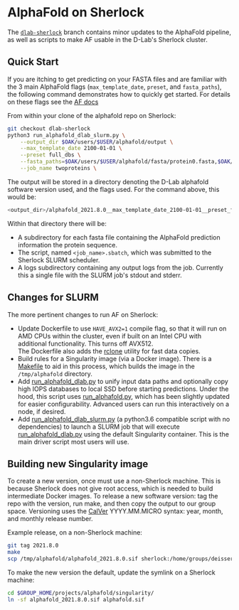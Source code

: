 # AlphaFold on Sherlock

The [`dlab-sherlock`](https://github.com/deisseroth-lab/alphafold/tree/dlab-sherlock) branch contains minor updates to the AlphaFold pipeline, as well as scripts to make AF usable in the D-Lab's Sherlock cluster.

## Quick Start

If you are itching to get predicting on your FASTA files and are familiar with the
3 main AlphaFold flags (`max_template_date`, `preset`, and `fasta_paths`), the following
command demonstrates how to quickly get started.  For details on these flags see the
[AF docs](https://github.com/deepmind/alphafold/blob/main/README.md#running-alphafold)  

From within your clone of the alphafold repo on Sherlock:

```sh
git checkout dlab-sherlock
python3 run_alphafold_dlab_slurm.py \
    --output_dir $OAK/users/$USER/alphafold/output \
    --max_template_date 2100-01-01 \
    --preset full_dbs \
    --fasta_paths=$OAK/users/$USER/alphafold/fasta/protein0.fasta,$OAK/users/$USER/alphafold/fasta/protein1.fasta \
    --job_name twoproteins \
```

The output will be stored in a directory denoting the D-Lab alphafold software version used, and the
flags used.  For the command above, this would be:

```sh
<output_dir>/alphafold_2021.8.0__max_template_date_2100-01-01__preset_full_dbs/twoproteins
```

Within that directory there will be:

- A subdirectory for each fasta file containing the AlphaFold prediction information the protein sequence.
- The script, named `<job_name>.sbatch`, which was submitted to the Sherlock SLURM scheduler.
- A logs subdirectory containing any output logs from the job.  Currently this a single file with the 
  SLURM job's stdout and stderr.

## Changes for SLURM

The more pertinent changes to run AF on Sherlock:

- Update Dockerfile to use `HAVE_AVX2=1` compile flag, so that it will run on AMD CPUs within the cluster,
  even if built on an Intel CPU with additional functionality.  This turns off AVX512.  
  The Dockerfile also adds the [rclone](https://rclone.org/) utility for fast data copies.
- Build rules for a Singularity image (via a Docker image).  There is a [Makefile](Makefile) to aid in this process,
  which builds the image in the `/tmp/alphafold` directory.
- Add [run_alphafold_dlab.py](run_alphafold_dlab.py) to unify input data paths and
  optionally copy high IOPS databases to local SSD before starting predictions.  Under the hood, this script
  uses [run_alphafold.py](run_alphafold.py), which has been slightly updated for easier configurability.
  Advanced users can run this interactively on a node, if desired.
- Add [run_alphafold_dlab_slurm.py](run_alphafold_dlab_slurm.py) (a python3.6 compatible script with no
  dependencies) to launch a SLURM job that will execute [run_alphafold_dlab.py](run_alphafold_dlab.py) 
  using the default Singularity container.  This is the main driver script most users will use.

## Building new Singularity image

To create a new version, once must use a non-Sherlock machine.   This is because Sherlock does not give root
access, which is needed to build intermediate Docker images.  To release a new software version: tag the 
repo with the version, run make, and then copy the output to our group space.  Versioning uses the
[CalVer](https://calver.org/) YYYY.MM.MICRO syntax: year, month, and monthly release number.  

Example release, on a non-Sherlock machine:

```sh
git tag 2021.8.0
make
scp /tmp/alphafold/alphafold_2021.8.0.sif sherlock:/home/groups/deissero/projects/alphafold/singularity
```

To make the new version the default, update the symlink on a Sherlock machine:

```sh
cd $GROUP_HOME/projects/alphafold/singularity/
ln -sf alphafold_2021.8.0.sif alphafold.sif
```
